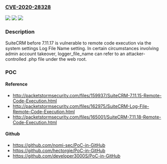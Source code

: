 ### [CVE-2020-28328](https://cve.mitre.org/cgi-bin/cvename.cgi?name=CVE-2020-28328)
![](https://img.shields.io/static/v1?label=Product&message=n%2Fa&color=blue)
![](https://img.shields.io/static/v1?label=Version&message=n%2Fa&color=blue)
![](https://img.shields.io/static/v1?label=Vulnerability&message=n%2Fa&color=brighgreen)

### Description

SuiteCRM before 7.11.17 is vulnerable to remote code execution via the system settings Log File Name setting. In certain circumstances involving admin account takeover, logger_file_name can refer to an attacker-controlled .php file under the web root.

### POC

#### Reference
- http://packetstormsecurity.com/files/159937/SuiteCRM-7.11.15-Remote-Code-Execution.html
- http://packetstormsecurity.com/files/162975/SuiteCRM-Log-File-Remote-Code-Execution.html
- http://packetstormsecurity.com/files/165001/SuiteCRM-7.11.18-Remote-Code-Execution.html

#### Github
- https://github.com/nomi-sec/PoC-in-GitHub
- https://github.com/hectorgie/PoC-in-GitHub
- https://github.com/developer3000S/PoC-in-GitHub

